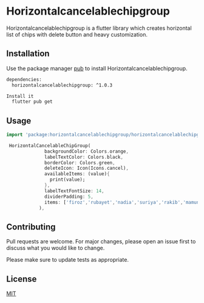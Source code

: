 # Horizontalcancelablechipgroup

Horizontalcancelablechipgroup is a flutter library which creates horizontal list of chips with delete button and heavy customization.

## Installation

Use the package manager [pub](https://pub.dev) to install Horizontalcancelablechipgroup.

```bash
dependencies:
  horizontalcancelablechipgroup: ^1.0.3
```
```bash
Install it
  flutter pub get
```

## Usage

```dart
import 'package:horizontalcancelablechipgroup/horizontalcancelablechipgroup.dart';

 HorizontalCancelableChipGroup(
              backgroundColor: Colors.orange,
              labelTextColor: Colors.black,
              borderColor: Colors.green,
              deleteIcon: Icon(Icons.cancel),
              availableItems: (value){
                print(value);
              },
              labelTextFontSize: 14,
              dividerPadding: 5,
              items: ['firoz','rubayet','nadia','suriya','rakib','mamun'],
            ),
```

## Contributing
Pull requests are welcome. For major changes, please open an issue first to discuss what you would like to change.

Please make sure to update tests as appropriate.

## License
[MIT](https://choosealicense.com/licenses/mit/)